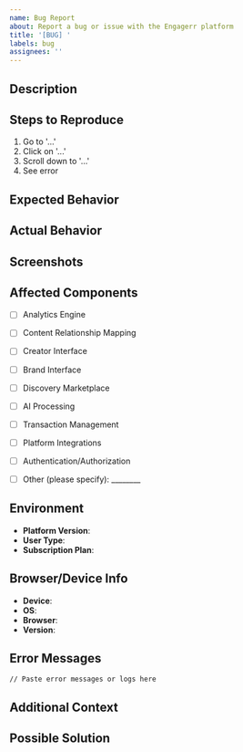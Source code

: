 ```yaml
---
name: Bug Report
about: Report a bug or issue with the Engagerr platform
title: '[BUG] '
labels: bug
assignees: ''
---
```


## Description

<!-- Provide a clear and concise description of the bug -->


## Steps to Reproduce

<!-- Provide detailed steps to reproduce the issue -->

1. Go to '...'
2. Click on '...'
3. Scroll down to '...'
4. See error


## Expected Behavior

<!-- Describe what you expected to happen -->


## Actual Behavior

<!-- Describe what actually happened -->


## Screenshots

<!-- If applicable, add screenshots to help explain the problem -->


## Affected Components

<!-- Mark the components affected by this bug with an 'x' -->

- [ ] Analytics Engine
- [ ] Content Relationship Mapping
- [ ] Creator Interface
- [ ] Brand Interface
- [ ] Discovery Marketplace
- [ ] AI Processing
- [ ] Transaction Management
- [ ] Platform Integrations
- [ ] Authentication/Authorization
- [ ] Other (please specify): ________


## Environment

- **Platform Version**: <!-- If known -->
- **User Type**: <!-- Creator, Brand, Admin -->
- **Subscription Plan**: <!-- Free, Growth, Enterprise, etc. -->


## Browser/Device Info

<!-- For UI/Frontend bugs -->

- **Device**: <!-- Desktop, Tablet, Mobile -->
- **OS**: <!-- Windows, macOS, iOS, Android, etc. -->
- **Browser**: <!-- Chrome, Firefox, Safari, etc. -->
- **Version**: <!-- Browser version -->


## Error Messages

<!-- Include any error messages or logs if available -->

```
// Paste error messages or logs here
```


## Additional Context

<!-- Add any other context about the problem here -->


## Possible Solution

<!-- Optional: If you have suggestions on how to fix the issue -->